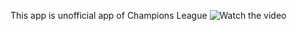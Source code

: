 This app is unofficial app of Champions League
![Watch the video](https://www.youtube.com/watch?v=jlTDyjJO_Uw)
